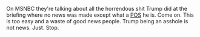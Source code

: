 On MSNBC they're talking about all the horrendous shit Trump did at the briefing where no news was made except what a <a href="https://www.urbandictionary.com/define.php?term=POS">POS</a> he is. Come on. This is too easy and a waste of good news people. Trump being an asshole is not news. Just. Stop.
